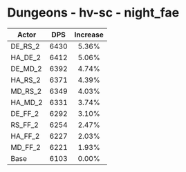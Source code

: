# Dungeons - hv-sc - night_fae
| Actor | DPS | Increase |
|---|:---:|:---:|
|DE_RS_2|6430|5.36%|
|HA_DE_2|6412|5.06%|
|DE_MD_2|6392|4.74%|
|HA_RS_2|6371|4.39%|
|MD_RS_2|6349|4.03%|
|HA_MD_2|6331|3.74%|
|DE_FF_2|6292|3.10%|
|RS_FF_2|6254|2.47%|
|HA_FF_2|6227|2.03%|
|MD_FF_2|6221|1.93%|
|Base|6103|0.00%|
